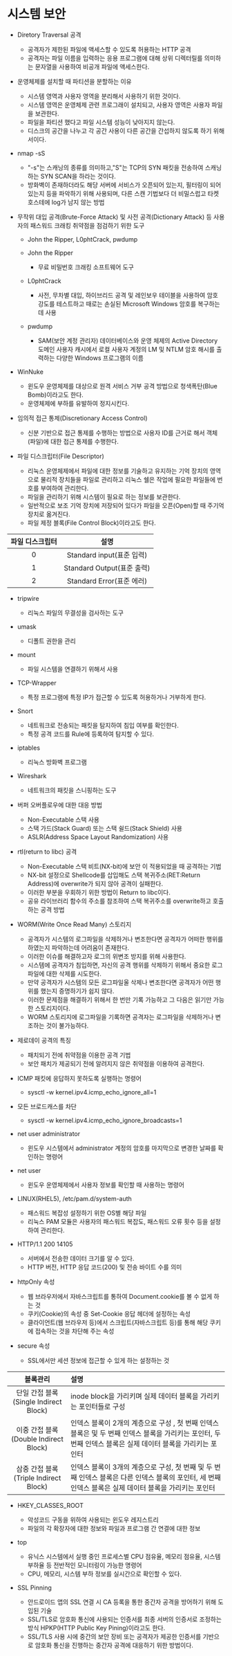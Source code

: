 # 시스템 보안
- Diretory Traversal 공격
  - 공격자가 제한된 파일에 액세스할 수 있도록 허용하는 HTTP 공격
  - 공격자는 파일 이름을 입력하는 응용 프로그램에 대해 상위 디렉터릴를 의미하는 문자열을 사용하여 비공개 파일에 액세스한다.

- 운영체제를 설치할 때 파티션을 분할하는 이유
  - 시스템 영역과 사용자 영역을 분리해서 사용하기 위한 것이다.
  - 시스템 영역은 운영체제 관련 프로그래이 설치되고, 사용자 영역은 사용자 파일을 보관한다.
  - 파일을 파티션 했다고 파일 시스템 성능이 낮아지지 않는다.
  - 디스크의 공간을 나누고 각 공간 사용이 다른 공간을 간섭하지 않도록 하기 위해서이다.

- nmap -sS
  - "-s"는 스캐닝의 종류를 의미하고,"S"는 TCP의 SYN 패킷을 전송하여 스캐닝하는 SYN SCAN을 하라는 것이다.
  - 방화벽이 존재하더라도 해당 서버에 서비스가 오픈되어 있는지, 필터링이 되어 있는지 등을 파악하기 위해 사용되며, 다른 스캔 기법보다 더 비밀스럽고 타켓 호스테에 log가 남지 않는 방법

- 무작위 대입 공격(Brute-Force Attack) 및 사전 공격(Dictionary Attack) 등 사용자의 패스워드 크래킹 취약점을 점검하기 위한 도구
    - John the Ripper, L0phtCrack, pwdump

  - John the Ripper
    - 무료 비밀번호 크래킹 소프트웨어 도구

  - L0phtCrack
    - 사전, 무차별 대입, 하이브리드 공격 및 레인보우 테이블을 사용하여 암호 강도를 테스트하고 때로는 손실된 Microsoft Windows 암호를 복구하는 데 사용

  - pwdump
    - SAM(보안 계정 관리자) 데이터베이스와 운영 체제의 Active Directory 도메인 사용자 캐시에서 로컬 사용자 계정의 LM 및 NTLM 암호 해시를 출력하는 다양한 Windows 프로그램의 이름

- WinNuke
  - 윈도우 운영체제를 대상으로 원격 서비스 거부 공격 방법으로 청색폭탄(Blue Bomb)이라고도 한다.
  - 운영체제에 부하를 유발하여 정지시킨다.

- 임의적 접근 통제(Discretionary Access Control)
  - 신분 기반으로 접근 통제를 수행하는 방법으로 사용자 ID를 근거로 해서 객체(파일)에 대한 접근 통제를 수행한다.

- 파일 디스크립터(File Descriptor)
  - 리눅스 운영체제에서 파일에 대한 정보를 기술하고 유지하는 기억 장치의 영역으로 물리적 장치들을 파일로 관리하고 리눅스 쉘은 작업에 필요한 파일들에 번호를 부여하여 관리한다.
  - 파일을 관리하기 위해 시스템이 필요로 하는 정보를 보관한다.
  - 일반적으로 보조 기억 장치에 저장되어 있다가 파일을 오픈(Open)할 때 주기억 장치로 옮겨진다.
  - 파일 제정 블록(File Control Block)이라고도 한다.

|파일 디스크립터|설명|
|:----:|:----:|
|0|Standard input(표준 입력)|
|1|Standard Output(표준 출력)|
|2|Standard Error(표준 에러)|

- tripwire
  - 리눅스 파일의 무결성을 검사하는 도구

- umask
  - 디폴트 권한을 관리

- mount
  - 파일 시스템을 연결하기 위해서 사용

- TCP-Wrapper
  - 특정 프로그램에 특정 IP가 접근할 수 있도록 허용하거나 거부하게 한다.

- Snort
  - 네트워크로 전송되는 패킷을 탐지하여 침입 여부를 확인한다.
  - 특정 공격 코드를 Rule에 등록하여 탐지할 수 있다.

- iptables
  - 리눅스 방화벽 프로그램
  
- Wireshark
  - 네트워크의 패킷을 스니핑하는 도구

- 버퍼 오버플로우에 대한 대응 방법
  - Non-Executable 스택 사용
  - 스택 가드(Stack Guard) 또는 스택 쉴드(Stack Shield) 사용
  - ASLR(Address Space Layout Randomization) 사용

- rtl(return to libc) 공격
  - Non-Executable 스택 비트(NX-bit)에 보안 이 적용되었을 때 공격하는 기법
  - NX-bit 설정으로 Shellcode를 삽입해도 스택 복귀주소(RET:Return Address)에 overwrite가 되지 않아 공격이 실패한다.
  - 이러한 부분을 우회하기 위한 방법이 Return to libc이다.
  - 공유 라이브러리 함수의 주소를 참조하여 스택 복귀주소를 overwrite하고 호출하는 공격 방법

- WORM(Write Once Read Many) 스토리지
  - 공격자가 시스템의 로그파일을 삭제하거나 변조한다면 공격자가 어떠한 행위를 하였는지 파악하는데 어려움이 존재한다.
  - 이러한 이슈를 해결하고자 로그의 위변조 방지를 위해 사용한다.
  - 시스템에 공격자가 침입하면, 자신의 공격 행위를 삭제하기 위해서 중요한 로그파일에 대한 삭제를 시도한다.
  - 만약 공격자가 시스템의 모든 로그파일울 삭제나 변조한다면 공격자가 어떤 행위를 했는지 증명하기가 쉽지 않다.
  - 이러한 문제점을 해결하기 위해서 한 번만 기록 가능하고 그 다음은 읽기만 가능한 스토리지이다.
  - WORM 스토리지에 로그파일을 기록하면 공격자는 로그파일을 삭제하거나 변조하는 것이 불가능하다.

- 제로데이 공격의 특징
  - 패치되기 전에 취약점을 이용한 공격 기법
  - 보안 패치가 제공되기 전에 알려지지 않은 취약점을 이용하여 공격한다.

- ICMP 패킷에 응답하지 못하도록 실행하는 명령어
  - sysctl -w kernel.ipv4.icmp_echo_ignore_all=1

- 모든 브로드캐스를 차단
  - sysctl -w kernel.ipv4.icmp_echo_ignore_broadcasts=1

- net user administrator
  - 윈도우 시스템에서 administrator 계정의 암호를 마지막으로 변경한 날짜를 확인하는 명령어

- net user
  - 윈도우 운영체제에서 사용자 정보를 확인할 때 사용하는 명령어

- LINUX(RHEL5), /etc/pam.d/system-auth
  - 패스워드 복잡성 설정하기 위한 OS별 해당 파일
  - 리눅스 PAM 모듈은 사용자의 패스워드 복잡도, 패스워드 오류 횟수 등을 설정하여 관리한다.

- HTTP/1.1 200 14105
  - 서버에서 전송한 데이터 크기를 알 수 있다.
  - HTTP 버전, HTTP 응답 코드(200) 및 전송 바이트 수를 의미
  
- httpOnly 속성
  - 웹 브라우저에서 자바스크립트를 통하여 Document.cookie를 볼 수 없게 하는 것
  - 쿠키(Cookie)의 속성 중 Set-Cookie 응답 헤더에 설정하는 속성
  - 클라이언트(웹 브라우저 등)에서 스크립트(자바스크립트 등)를 통해 해당 쿠키에 접속하는 것을 차단해 주는 속성

- secure 속성
  - SSL에서만 세션 정보에 접근할 수 있게 하는 설정하는 것

|블록관리|설명|
|:-------:|:------|
|단일 간접 블록(Single Indirect Block)|inode block을 가리키며 실제 데이터 블록을 가리키는 포인터들로 구성|
|이중 간접 블록(Double Indirect Block)|인덱스 블록이 2개의 계층으로 구성 , 첫 번째 인덱스 블록은 및 두 번째 인덱스 블록을 가리키는 포인터, 두 번째 인덱스 블록은 실제 데이터 블록을 가리키는 포인터|
|삼중 간접 블록(Triple Indirect Block)|인덱스 블록이 3개의 계층으로 구성, 첫 번째 및 두 번째 인덱스 블록은 다른 인덱스 블록의 포인터, 세 번째 인덱스 블록은 실제 데이터 블록을 가리키는 포인터|

- HKEY_CLASSES_ROOT
  - 악성코드 구동을 위하여 사용되는 윈도우 레지스트리
  - 파일의 각 확장자에 대한 정보와 파일과 프로그램 간 연결에 대한 정보
  
- top
  - 유닉스 시스템에서 실행 중인 프로세스별 CPU 점유율, 메모리 점유율, 시스템 부하율 등 전반적인 모니터링이 가능한 명령어
  - CPU, 메모리, 시스템 부하 정보를 실시간으로 확인할 수 있다.

- SSL Pinning
  - 안드로이드 앱의 SSL 연결 시 CA 등록을 통한 중간자 공격을 방어하기 위해 도입된 기술
  - SSL/TLS로 암호화 통신에 사용되는 인증서를 최종 서버의 인증서로 조정하는 방식 HPKP(HTTP Public Key Pining)이라고도 한다.
  - SSL/TLS 사용 시에 중간의 보안 장비 또는 공격자가 제공한 인증서를 기반으로 암호화 통신을 진행하는 중간자 공격에 대응하기 위한 방법이다.




  

